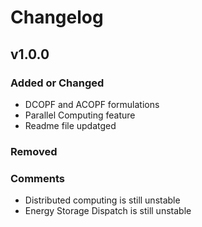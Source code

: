 # Changelog

## v1.0.0

### Added or Changed

- DCOPF and ACOPF formulations
- Parallel Computing feature
- Readme file updatged

### Removed


### Comments

- Distributed computing is still unstable
- Energy Storage Dispatch is still unstable
